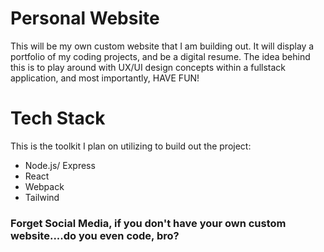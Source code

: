 # Personal Website

This will be my own custom website that I am building out. It will display a portfolio of my coding projects,
and be a digital resume. The idea behind this is to play around with UX/UI design concepts within a fullstack application, and most importantly, HAVE FUN!

# Tech Stack

This is the toolkit I plan on utilizing to build out the project:

 - Node.js/ Express
 - React
 - Webpack
 - Tailwind

### Forget Social Media, if you don't have your own custom website....do you even code, bro?